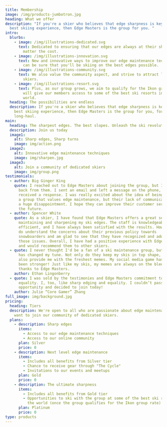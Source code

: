 ```yaml
---
title: Membership
image: /img/products-jumbotron.jpg
heading: What we offer
description: "If you're a skier who believes that edge sharpness is key to the
  best skiing experience, then Edge Masters is the group for you. "
intro:
  blurbs:
    - image: /img/illustrations-dedicated.svg
      text: Dedicated to ensuring that our edges are always at their sharpest, no
        matter the cost.
    - image: /img/illustrations-innovation.svg
      text: New and innovative ways to improve our edge maintenance techniques, so you
        can be sure that you'll be skiing on the best edges possible.
    - image: /img/illustrations-community.svg
      text: We also value the community aspect, and strive to attract like-minded
        skiers.
    - image: /img/illustrations-resort.svg
      text: Plus, as our group grows, we aim to qualify for the Ikon group rate, which
        will give our members access to some of the best ski resorts in the
        world.
  heading: The possibilities are endless
  description: If you're a skier who believes that edge sharpness is key to the
    best skiing experience, then Edge Masters is the group for you, for the
    long-haul.
main:
  heading: The sharpest edges. The best slopes. Unleash the ski revolution.
  description: Join us today
  image1:
    alt: Sharp edges, Sharp turns
    image: img/action.png
  image2:
    alt: Innovative edge maintenance techniques
    image: img/sharpen.jpg
  image3:
    alt: Join a community of dedicated skiers
    image: img/group.png
testimonials:
  - author: Big Ginger King
    quote: I reached out to Edge Masters about joining the group, but I never heard
      back from them. I sent an email and left a message on the phone, but never
      received a response. I was really excited about the idea of being part of
      a group that values edge maintenance, but their lack of communication was
      a huge disappointment. I hope they can improve their customer service in
      the future.
  - author: Spencer White
    quote: As a skier, I have found that Edge Masters offers a great service for
      maintaining and sharpening my ski edges. The staff is knowledgeable and
      efficient, and I have always been satisfied with the results. However, I
      do understand the concerns about their previous policy towards
      snowboarders and am glad to see that they have recognized and addressed
      those issues. Overall, I have had a positive experience with Edge Masters
      and would recommend them to other skiers.
  - quote: I never thought I'd be a fan of a ski maintenance group, but Edge Masters
      has changed my tune. Not only do they keep my skis in top shape, but they
      also provide me with the freshest memes. My social media game has never
      been stronger! Just like my skis, my memes are always on the bleeding edge
      thanks to Edge Masters.
    author: Ethan Lingonberry
  - quote: I was sold by the testimonies and Edge Masters commitment to fairness and
      equality. I, too, like sharp edging and equality. I couldn’t pass up this
      opportunity and decided to join today!
    author: Julie “Core Gamer” Zhang
full_image: img/background.jpg
pricing:
  heading: Tiers
  description: We're open to all who are passionate about edge maintenance and
    want to join our community of dedicated skiers.
  plans:
    - description: Sharp edges
      items:
        - Access to our edge maintenance techniques
        - Access to our online community
      plan: Silver
      price: 0
    - description: Next level edge maintenance
      items:
        - Includes all benefits from Silver tier
        - Chance to receive gear through "The Cycle"
        - Invitations to our events and meetups
      plan: Gold
      price: 0
    - description: The ultimate sharpness
      items:
        - Includes all benefits from Gold tier
        - Opportunities to ski with the group at some of the best ski resorts in
          the world (once the group qualifies for the Ikon group rate)
      plan: Platinum
      price: 0
type: products
---
```


